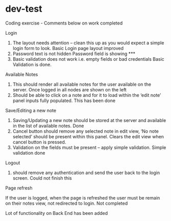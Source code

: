 # dev-test
Coding exercise - Comments below on work completed

Login

1) The layout needs attention – clean this up as you would expect a simple login form to look.
Basic Login page layout improved
2) Password text is not hidden
Password field is showing ***
3) Basic validation does not work i.e. empty fields or bad credentials
Basic Validation is done. 

Available Notes

1) This should render all available notes for the user available on the server.
Once logged in all nodes are shown on the left
2) Should be able to click on a note and for it to load within the ‘edit note’ panel inputs fully populated.
This has been done 

Save/Editing a new note

1) Saving/Updating a new note should be stored at the server and available in the list of available notes.
Done
2) Cancel button should remove any selected note in edit view, ‘No note selected’ should be present within this panel.
Clears the edit view when cancel button is pressed. 
3) Validation on the fields must be present – apply simple validation.
Simple validation done

 Logout
1) should remove any authentication and send the user back to the login screen.
Could not finish this

Page refresh

If the user is logged, when the page is refreshed the user must be remain on their notes view, not redirected to login.
Not completed

Lot of functionality on Back End has been added



